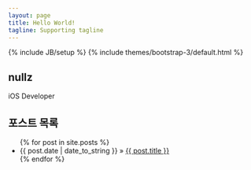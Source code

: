 ```yaml
---
layout: page
title: Hello World!
tagline: Supporting tagline
---
```

{% include JB/setup %}
{% include themes/bootstrap-3/default.html %}

## nullz

iOS Developer


## 포스트 목록

<ul class="posts">
  {% for post in site.posts %}
    <li><span>{{ post.date | date_to_string }}</span> &raquo; <a href="{{ BASE_PATH }}{{ post.url }}">{{ post.title }}</a></li>
  {% endfor %}
</ul>

